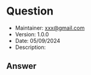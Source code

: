 # Question

<!-- Question description (introducing the background of the question) -->

- Maintainer: <xxx@gmail.com>
- Version: 1.0.0
- Date: 05/09/2024
- Description:

## Answer

<!-- The answer should be logical and clear, and you can use multi-level headings, add diagrams, etc. -->
